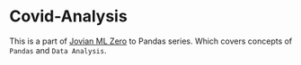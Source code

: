 # Covid-Analysis
This is a part of [Jovian ML Zero](https://jovian.ml/learn/data-analysis-with-python-zero-to-pandas) to Pandas series.
Which covers concepts of `Pandas` and `Data Analysis`.
